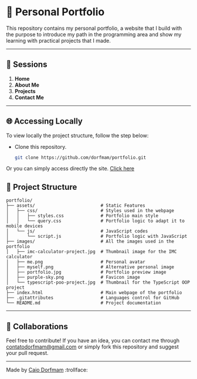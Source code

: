 # 🙋 Personal Portfolio

This repository contains my personal portfolio, a website that I build with the purpose to introduce my path in the programming area and show
my learning with practical projects that I made.

---

## 📃 Sessions

1. **Home**
2. **About Me**
3. **Projects**
4. **Contact Me**

---

## 🌐 Accessing Locally

To view locally the project structure, follow the step below:

-   Clone this repository.

    ```bash
    git clone https://github.com/dorfmam/portfolio.git
    ```

Or you can simply access directly the site. [Click here](portfolio-et7sriexk-caio-dorfmams-projects.vercel.app)

## 📂 Project Structure

```
portfolio/
├── assets/                         # Static Features
│   ├── css/                        # Styles used in the webpage
│   │   ├── styles.css              # Portfolio main style
│   │   └── query.css               # Portfolio logic to adapt it to mobile devices
│   └── js/                         # JavaScript codes
│       └── script.js               # Portfolio logic with JavaScript
├── images/                         # All the images used in the portfolio
│   ├── imc-calculator-project.jpg  # Thumbnail image for the IMC calculator
│   ├── me.png                      # Personal avatar
│   ├── myself.png                  # Alternative personal image
│   ├── portfolio.jpg               # Portfolio preview image
│   ├── purple-sky.png              # Favicon image
│   └── typescript-poo-project.jpg  # Thumbnail for the TypeScript OOP project
├── index.html                      # Main webpage of the portfolio
├── .gitattributes                  # Languages control for GitHub
└── README.md                       # Project documentation
```

---

## 💭 Collaborations

Feel free to contribute! If you have an idea, you can contact me through <contatodorfmam@gmail.com> or simply
fork this repository and suggest your pull request.

---

Made by [Caio Dorfmam](https://github.com/dorfmam/main) :trollface:
